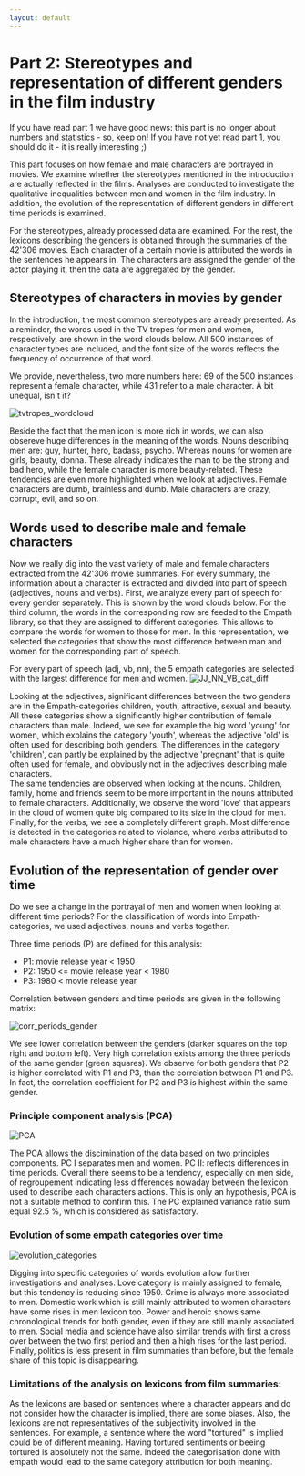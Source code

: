 ```yaml
---
layout: default
---
```


# Part 2: Stereotypes and representation of different genders in the film industry
If you have read part 1 we have good news: this part is no longer about numbers and statistics - so, keep on! If you have not yet read part 1, you should do it - it is really interesting ;)

This part focuses on how female and male characters are portrayed in movies. We examine whether the stereotypes mentioned in the introduction are actually reflected in the films. Analyses are conducted to investigate the qualitative inequalities between men and women in the film industry. In addition, the evolution of the representation of different genders in different time periods is examined. 

For the stereotypes, already processed data are examined. For the rest, the lexicons describing the genders is obtained through the summaries of the 42'306 movies. Each character of a certain movie is attributed the words in the sentences he appears in. The characters are assigned the gender of the actor playing it, then the data are aggregated by the gender.

## Stereotypes of characters in movies by gender
In the introduction, the most common stereotypes are already presented. As a reminder, the words used in the TV tropes for men and women, respectively, are shown in the word clouds below. All 500 instances of character types are included, and the font size of the words reflects the frequency of occurrence of that word.

We provide, nevertheless, two more numbers here: 69 of the 500 instances represent a female character, while 431 refer to a male character. A bit unequal, isn't it?

![tvtropes_wordcloud](https://user-images.githubusercontent.com/114232327/209007228-546626e2-7177-4a72-95ab-766a2d4c6644.png)

Beside the fact that the men icon is more rich in words, we can also obsereve huge differences in the meaning of the words. Nouns describing men are: guy, hunter, hero, badass, psycho. Whereas nouns for women are girls, beauty, donna. These already indicates the man to be the strong and bad hero, while the female character is more beauty-related. These tendencies are even more highlighted when we look at adjectives. Female characters are dumb, brainless and dumb. Male characters are crazy, corrupt, evil, and so on.


## Words used to describe male and female characters
Now we really dig into the vast variety of male and female characters extracted from the 42'306 movie summaries. For every summary, the information about a character is extracted and divided into part of speech (adjectives, nouns and verbs). First, we analyze every part of speech for every gender separately. This is shown by the word clouds below. For the third column, the words in the corresponding row are feeded to the Empath library, so that they are assigned to different categories. This allows to compare the words for women to those for men. In this representation, we selected the categories that show the most difference between man and women for the corresponding part of speech.

For every part of speech (adj, vb, nn), the 5 empath categories are selected with the largest difference for men and women.
![JJ_NN_VB_cat_diff](https://user-images.githubusercontent.com/114232327/209007446-ebce514e-011a-4ef8-a153-c28d0140f655.png)

Looking at the adjectives, significant differences between the two genders are in the Empath-categories children, youth, attractive, sexual and beauty. All these categories show a significantly higher contribution of female characters than male. Indeed, we see for example the big word 'young' for women, which explains the category 'youth', whereas the adjective 'old' is often used for describing both genders. The differences in the category 'children', can partly be explained by the adjective 'pregnant' that is quite often used for female, and obviously not in the adjectives describing male characters. \
The same tendencies are observed when looking at the nouns. Children, family, home and friends seem to be more important in the nouns attributed to female characters. Additionally, we observe the word 'love' that appears in the cloud of women quite big compared to its size in the cloud for men. \
Finally, for the verbs, we see a completely different graph. Most difference is detected in the categories related to violance, where verbs attributed to male characters have a much higher share than for women.


## Evolution of the representation of gender over time
Do we see a change in the portrayal of men and women when looking at different time periods? For the classification of words into Empath-categories, we used adjectives, nouns and verbs together.

Three time periods (P) are defined for this analysis:
* P1:         movie release year < 1950
* P2: 1950 <= movie release year < 1980
* P3: 1980 <  movie release year

Correlation between genders and time periods are given in the following matrix:

![corr_periods_gender](https://user-images.githubusercontent.com/114232327/209010234-a1d60ec9-0254-4696-90c7-042561da8cee.png)

We see lower correlation between the genders (darker squares on the top right and bottom left). Very high correlation exists among the three periods of the same gender (green squares). We observe for both genders that P2 is higher correlated with P1 and P3, than the correlation between P1 and P3. In fact, the correlation coefficient for P2 and P3 is highest within the same gender.


### Principle component analysis (PCA)

![PCA](https://user-images.githubusercontent.com/114232327/209010620-b254b5d5-e00b-45dd-97d9-4e61945340aa.png)

  
The PCA allows the discimination of the data based on two principles components. PC I separates men and women. PC II: reflects differences in time periods. Overall there seems to be a tendency, especially on men side, of regroupement indicating less differences nowaday between the lexicon used to describe each characters actions. This is only an hypothesis, PCA is not a suitable method to confirm this. The PC explained variance ratio sum equal 92.5 %, which is considered as satisfactory.



### Evolution of some empath categories over time

![evolution_categories](https://user-images.githubusercontent.com/114232327/209010664-a3564c56-3e8b-4328-9cd7-80b564038725.png)

  
Digging into specific categories of words evolution allow further investigations and analyses. Love category is mainly assigned to female, but this tendency is reducing since 1950. Crime is always more associated
to men. Domestic work which is still mainly attributed to women characters have some rises in men lexicon too. Power and heroic shows same chronological trends for both gender, even if they are still mainly 
associated to men. Social media and science have also similar trends with first a cross over between the two first period and then a high rises for the last period. Finally, politics is less present in film summaries
than before, but the female share of this topic is disappearing. 

### Limitations of the analysis on lexicons from film summaries:

As the lexicons are based on sentences where a character appears and do not consider how the character is implied, there are some biases. Also, the lexicons are not representatives of the subjectivity involved
in the sentences. For example, a sentence where the word "tortured" is implied could be of different meaning. Having tortured sentiments or beeing tortured is absolutely not the same. Indeed the categorisation 
done with empath would lead to the same category attribution for both meaning.


